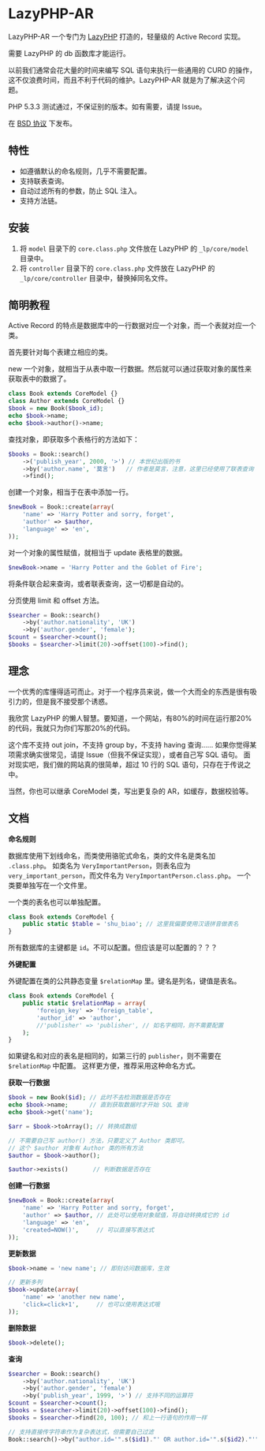 LazyPHP-AR
===========

LazyPHP-AR 一个专门为 [LazyPHP](https://github.com/easychen/LazyPHP) 打造的，轻量级的 Active Record 实现。

需要 LazyPHP 的 db 函数库才能运行。

以前我们通常会花大量的时间来编写 SQL 语句来执行一些通用的 CURD 的操作，这不仅浪费时间，而且不利于代码的维护。LazyPHP-AR 就是为了解决这个问题。

PHP 5.3.3 测试通过，不保证别的版本。如有需要，请提 Issue。

在 [BSD 协议](http://en.wikipedia.org/wiki/BSD_licenses) 下发布。

特性
-----

- 如遵循默认的命名规则，几乎不需要配置。
- 支持联表查询。
- 自动过滤所有的参数，防止 SQL 注入。
- 支持方法链。

安装
-------

1. 将 `model` 目录下的 `core.class.php` 文件放在 LazyPHP 的 `_lp/core/model` 目录中。
2. 将 `controller` 目录下的 `core.class.php` 文件放在 LazyPHP 的 `_lp/core/controller` 目录中，替换掉同名文件。

简明教程
---------

Active Record 的特点是数据库中的一行数据对应一个对象，而一个表就对应一个类。

首先要针对每个表建立相应的类。

new 一个对象，就相当于从表中取一行数据。然后就可以通过获取对象的属性来获取表中的数据了。

```php
class Book extends CoreModel {}
class Author extends CoreModel {}
$book = new Book($book_id);
echo $book->name;
echo $book->author()->name;
```

查找对象，即获取多个表格行的方法如下：

```php
$books = Book::search()
    ->('publish_year', 2000, '>') // 本世纪出版的书
    ->by('author.name', '莫言')   // 作者是莫言，注意，这里已经使用了联表查询
    ->find();
```

创建一个对象，相当于在表中添加一行。

```php
$newBook = Book::create(array(
    'name' => 'Harry Potter and sorry, forget',
    'author' => $author,
    'language' => 'en',
));
```

对一个对象的属性赋值，就相当于 update 表格里的数据。

```php
$newBook->name = 'Harry Potter and the Goblet of Fire';
```

将条件联合起来查询，或者联表查询，这一切都是自动的。

分页使用 limit 和 offset 方法。

```php
$searcher = Book::search()
    ->by('author.nationality', 'UK')
    ->by('author.gender', 'female');
$count = $searcher->count();
$books = $searcher->limit(20)->offset(100)->find();
```

理念
-----

一个优秀的库懂得适可而止。对于一个程序员来说，做一个大而全的东西是很有吸引力的，但是我不接受那个诱惑。

我欣赏 LazyPHP 的懒人智慧。要知道，一个网站，有80%的时间在运行那20%的代码，我就只为你们写那20%的代码。

这个库不支持 out join，不支持 group by，不支持 having 查询……
如果你觉得某项需求确实很常见，请提 Issue（但我不保证实现），或者自己写 SQL 语句。
面对现实吧，我们做的网站真的很简单，超过 10 行的 SQL 语句，只存在于传说之中。

当然，你也可以继承 CoreModel 类，写出更复杂的 AR，如缓存，数据校验等。

文档
-----

**命名规则**

数据库使用下划线命名，而类使用骆驼式命名，类的文件名是类名加 `.class.php`。
如类名为 `VeryImportantPerson`，则表名应为 `very_important_person`，而文件名为 `VeryImportantPerson.class.php`。
一个类要单独写在一个文件里。

一个类的表名也可以单独配置。

```php
class Book extends CoreModel {
    public static $table = 'shu_biao'; // 这里我偏要使用汉语拼音做表名
}
```

所有数据库的主键都是 `id`。不可以配置。但应该是可以配置的？？？

**外键配置**

外键配置在类的公共静态变量 `$relationMap` 里。键名是列名，键值是表名。

```php
class Book extends CoreModel {
    public static $relationMap = array(
        'foreign_key' => 'foreign_table',
        'author_id' => 'author',
        //'publisher' => 'publisher', // 如名字相同，则不需要配置
    );
}
```

如果键名和对应的表名是相同的，如第三行的 `publisher`，则不需要在 `$relationMap` 中配置。
这样更方便，推荐采用这种命名方式。

**获取一行数据**

```php
$book = new Book($id); // 此时不去检测数据是否存在
echo $book->name;      // 直到获取数据时才开始 SQL 查询
echo $book->get('name');

$arr = $book->toArray(); // 转换成数组

// 不需要自己写 author() 方法，只要定义了 Author 类即可。
// 这个 $author 对象有 Author 类的所有方法
$author = $book->author(); 

$author->exists()       // 判断数据是否存在
```

**创建一行数据**
```php
$newBook = Book::create(array(
    'name' => 'Harry Potter and sorry, forget',
    'author' => $author, // 此处可以使用对象赋值，将自动转换成它的 id
    'language' => 'en',
    'created=NOW()',     // 可以直接写表达式
));
```

**更新数据**

```php
$book->name = 'new name'; // 即刻访问数据库，生效

// 更新多列
$book->update(array(
    'name' => 'another new name',
    'click=click+1',     // 也可以使用表达式哦
));
```

**删除数据**

```php
$book->delete();
```

**查询**

```php
$searcher = Book::search()
    ->by('author.nationality', 'UK')
    ->by('author.gender', 'female')
    ->by('publish_year', 1999, '>') // 支持不同的运算符
$count = $searcher->count();
$books = $searcher->limit(20)->offset(100)->find();
$books = $searcher->find(20, 100); // 和上一行语句的作用一样

// 支持直接传字符串作为复杂表达式，但需要自己过滤
Book::search()->by("author.id='".s($id1)."' OR author.id='".s($id2)."'")->find();
```

